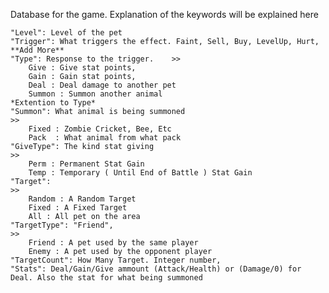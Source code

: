 Database for the game. Explanation of the keywords will be explained here

>

    "Level": Level of the pet
    "Trigger": What triggers the effect. Faint, Sell, Buy, LevelUp, Hurt, **Add More**
    "Type": Response to the trigger.    >>
        Give : Give stat points,
        Gain : Gain stat points,
        Deal : Deal damage to another pet
        Summon : Summon another animal
    *Extention to Type*
    "Summon": What animal is being summoned
    >>
        Fixed : Zombie Cricket, Bee, Etc
        Pack  : What animal from what pack
    "GiveType": The kind stat giving
    >>
        Perm : Permanent Stat Gain
        Temp : Temporary ( Until End of Battle ) Stat Gain
    "Target":
    >>
        Random : A Random Target
        Fixed : A Fixed Target
        All : All pet on the area
    "TargetType": "Friend",
    >>
        Friend : A pet used by the same player
        Enemy : A pet used by the opponent player
    "TargetCount": How Many Target. Integer number,
    "Stats": Deal/Gain/Give ammount (Attack/Health) or (Damage/0) for Deal. Also the stat for what being summoned
